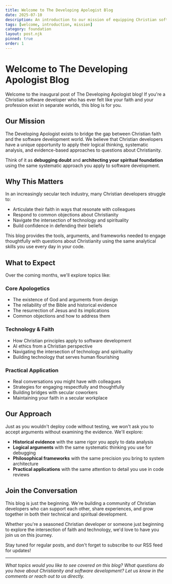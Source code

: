 ```yaml
---
title: Welcome to The Developing Apologist Blog
date: 2025-07-10
description: An introduction to our mission of equipping Christian software developers with apologetics tools and resources.
tags: [welcome, introduction, mission]
category: foundation
layout: post.njk
pinned: true
order: 1
---
```


# Welcome to The Developing Apologist Blog

Welcome to the inaugural post of The Developing Apologist blog! If you're a Christian software developer who has ever felt like your faith and your profession exist in separate worlds, this blog is for you.

## Our Mission

The Developing Apologist exists to bridge the gap between Christian faith and the software development world. We believe that Christian developers have a unique opportunity to apply their logical thinking, systematic analysis, and evidence-based approaches to questions about Christianity.

Think of it as **debugging doubt** and **architecting your spiritual foundation** using the same systematic approach you apply to software development.

## Why This Matters

In an increasingly secular tech industry, many Christian developers struggle to:

- Articulate their faith in ways that resonate with colleagues
- Respond to common objections about Christianity
- Navigate the intersection of technology and spirituality
- Build confidence in defending their beliefs

This blog provides the tools, arguments, and frameworks needed to engage thoughtfully with questions about Christianity using the same analytical skills you use every day in your code.

## What to Expect

Over the coming months, we'll explore topics like:

### Core Apologetics
- The existence of God and arguments from design
- The reliability of the Bible and historical evidence
- The resurrection of Jesus and its implications
- Common objections and how to address them

### Technology & Faith
- How Christian principles apply to software development
- AI ethics from a Christian perspective
- Navigating the intersection of technology and spirituality
- Building technology that serves human flourishing

### Practical Application
- Real conversations you might have with colleagues
- Strategies for engaging respectfully and thoughtfully
- Building bridges with secular coworkers
- Maintaining your faith in a secular workplace

## Our Approach

Just as you wouldn't deploy code without testing, we won't ask you to accept arguments without examining the evidence. We'll explore:

- **Historical evidence** with the same rigor you apply to data analysis
- **Logical arguments** with the same systematic thinking you use for debugging
- **Philosophical frameworks** with the same precision you bring to system architecture
- **Practical applications** with the same attention to detail you use in code reviews

## Join the Conversation

This blog is just the beginning. We're building a community of Christian developers who can support each other, share experiences, and grow together in both their technical and spiritual development.

Whether you're a seasoned Christian developer or someone just beginning to explore the intersection of faith and technology, we'd love to have you join us on this journey.

Stay tuned for regular posts, and don't forget to subscribe to our RSS feed for updates!

---

*What topics would you like to see covered on this blog? What questions do you have about Christianity and software development? Let us know in the comments or reach out to us directly.* 